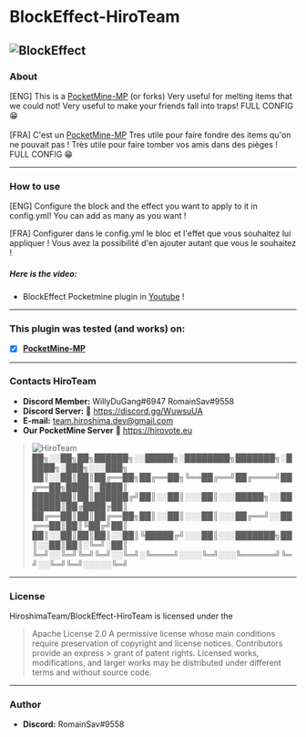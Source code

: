 # BlockEffect-HiroTeam
![BlockEffect](https://zupimages.net/up/20/24/4988.png)
---
### About
[ENG] This is a [PocketMine-MP](https://github.com/pmmp/PocketMine-MP) (or forks) Very useful for melting items that we could not! Very useful to make your friends fall into traps! FULL CONFIG :grin:<br/><br/>
[FRA] C'est un [PocketMine-MP](https://github.com/pmmp/PocketMine-MP)  Tres utile pour faire fondre des items qu'on ne pouvait pas !  Très utile pour faire tomber vos amis dans des pièges ! FULL CONFIG :grin:

---
### How to use
[ENG] Configure the block and the effect you want to apply to it in config.yml! You can add as many as you want !</br>

[FRA] Configurer dans le config.yml le bloc et l'effet que vous souhaitez lui appliquer ! Vous avez la possibilité d'en ajouter autant que vous le souhaitez !</br>

##### Here is the video:
- BlockEffect Pocketmine plugin in [Youtube](https://www.youtube.com/watch?v=0a-AddTlKqQ) !
---
### **This plugin was tested (and works) on:**

- [x] **[PocketMine-MP](https://github.com/pmmp/PocketMine-MP)**
---
### Contacts HiroTeam

- **Discord Member:** WillyDuGang#6947 RomainSav#9558
- **Discord Server:** :link:  https://discord.gg/WuwsuUA<br/>
- **E-mail:** team.hiroshima.dev@gmail.com<br/>
- **Our PocketMine Server** :link:  https://hirovote.eu<br/>

> ![HiroTeam](https://zupimages.net/up/20/24/m7ym.png) </br>
> ██╗░░██╗██╗██████╗░░█████╗░████████╗███████╗░█████╗░███╗░░░███╗</br>
> ██║░░██║██║██╔══██╗██╔══██╗╚══██╔══╝██╔════╝██╔══██╗████╗░████║</br>
> ███████║██║██████╔╝██║░░██║░░░██║░░░█████╗░░███████║██╔████╔██║</br>
> ██╔══██║██║██╔══██╗██║░░██║░░░██║░░░██╔══╝░░██╔══██║██║╚██╔╝██║</br>
> ██║░░██║██║██║░░██║╚█████╔╝░░░██║░░░███████╗██║░░██║██║░╚═╝░██║</br>
> ╚═╝░░╚═╝╚═╝╚═╝░░╚═╝░╚════╝░░░░╚═╝░░░╚══════╝╚═╝░░╚═╝╚═╝░░░░░╚═╝
---
### License
HiroshimaTeam/BlockEffect-HiroTeam is licensed under the

> Apache License 2.0
>A permissive license whose main conditions require preservation of copyright and license notices. Contributors provide an express > grant of patent rights. Licensed works, modifications, and larger works may be distributed under different terms and without source code.
---
### Author
- **Discord:** RomainSav#9558
